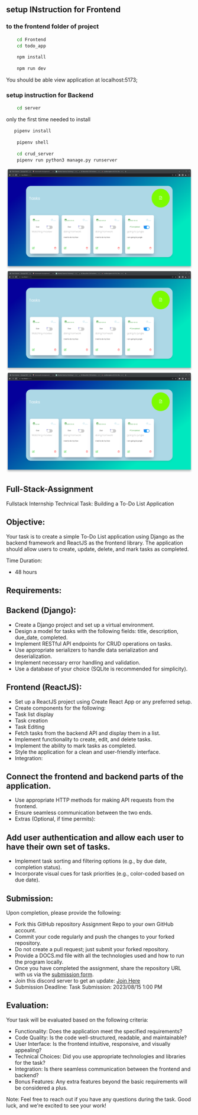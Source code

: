 ## setup INstruction for Frontend
### to the frontend folder of project

```bash
    cd Frontend
    cd todo_app
```
```bash
    npm install

```

```bash
    npm run dev

```
You should be able view application at localhost:5173;

### setup instruction for Backend

```bash
    cd server


```
only the first time needed to install
```bash
   pipenv install

```

```bash
    pipenv shell

```

```bash
    cd crud_server
    pipenv run python3 manage.py runserver
```

![image1](./images/h1.png)
![image2](./images/h1.png)
![image3](./images/h1.png)


## Full-Stack-Assignment
Fullstack Internship Technical Task: Building a To-Do List Application

## Objective:
Your task is to create a simple To-Do List application using Django as the backend framework and ReactJS as the frontend library. The application should allow users to create, update, delete, and mark tasks as completed.

Time Duration:
- 48 hours

## Requirements:

## Backend (Django):

- Create a Django project and set up a virtual environment.
- Design a model for tasks with the following fields: title, description, due_date, completed.
- Implement RESTful API endpoints for CRUD operations on tasks.
- Use appropriate serializers to handle data serialization and deserialization.
- Implement necessary error handling and validation.
- Use a database of your choice (SQLite is recommended for simplicity).

## Frontend (ReactJS):

- Set up a ReactJS project using Create React App or any preferred setup.
- Create components for the following:
- Task list display
- Task creation
- Task Editing
- Fetch tasks from the backend API and display them in a list.
- Implement functionality to create, edit, and delete tasks.
- Implement the ability to mark tasks as completed.
- Style the application for a clean and user-friendly interface.
- Integration:

## Connect the frontend and backend parts of the application.
- Use appropriate HTTP methods for making API requests from the frontend.
- Ensure seamless communication between the two ends.
- Extras (Optional, if time permits):

## Add user authentication and allow each user to have their own set of tasks.
- Implement task sorting and filtering options (e.g., by due date, completion status).
- Incorporate visual cues for task priorities (e.g., color-coded based on due date).

## Submission:

Upon completion, please provide the following:

- Fork this GitHub repository Assignment Repo to your own GitHub account.
- Commit your code regularly and push the changes to your forked repository.
- Do not create a pull request; just submit your forked repository.
- Provide a DOCS.md file with all the technologies used and how to run the program locally.
- Once you have completed the assignment, share the repository URL with us via the [submission form](https://forms.gle/yBpTt54T5JXuobN27).
- Join this discord server to get an update: [Join Here ](https://discord.gg/5qbGZP7V8g)
- Submission Deadline: Task Submission: 2023/08/15 1:00 PM

## Evaluation:

Your task will be evaluated based on the following criteria:

- Functionality: Does the application meet the specified requirements?
- Code Quality: Is the code well-structured, readable, and maintainable?
- User Interface: Is the frontend intuitive, responsive, and visually appealing?
- Technical Choices: Did you use appropriate technologies and libraries for the task?
- Integration: Is there seamless communication between the frontend and backend?
- Bonus Features: Any extra features beyond the basic requirements will be considered a plus.

Note: Feel free to reach out if you have any questions during the task. Good luck, and we're excited to see your work!




